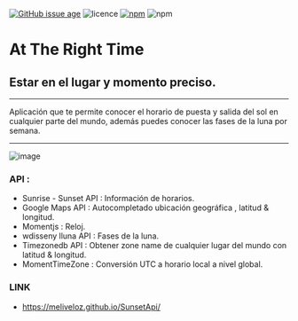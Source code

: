 [![GitHub issue age](https://img.shields.io/badge/created-February%202018-31C285.svg)](https://github.com/meliveloz/SunsetApi) ![licence](https://img.shields.io/badge/license-ISC-1F618D.svg) [![npm](https://img.shields.io/badge/npm-v8.9.0-orange.svg)]() ![npm](https://img.shields.io/badge/author-melival-C0225C.svg)

# At The Right Time 
## Estar en el lugar y momento preciso. 
***
Aplicación que te permite conocer el horario de puesta y salida del sol en cualquier parte del mundo, además puedes conocer las fases de la luna por semana.
***
![image](https://user-images.githubusercontent.com/32285156/37884555-e501fed8-3086-11e8-8bdd-432313ff3e0e.png)

### API :
+ Sunrise - Sunset API : Información de horarios.
+ Google Maps API : Autocompletado ubicación geográfica , latitud & longitud.
+ Momentjs : Reloj.
+ wdisseny lluna API : Fases de la luna.
+ Timezonedb API : Obtener zone name de cualquier lugar del mundo con latitud & longitud.
+ MomentTimeZone : Conversión UTC a horario local a nivel global.

### LINK
 + https://meliveloz.github.io/SunsetApi/
